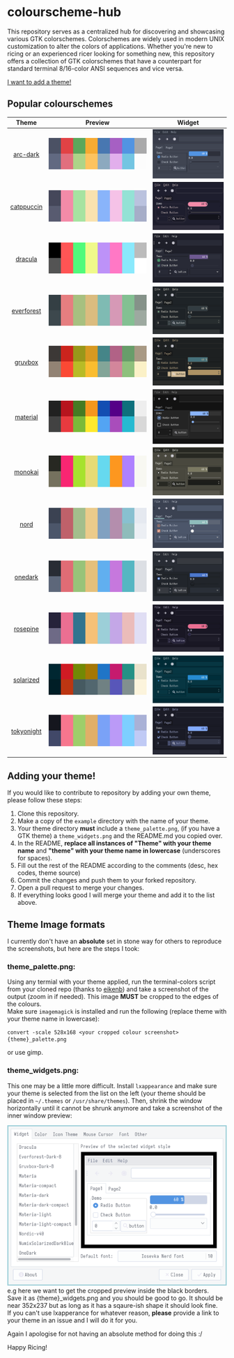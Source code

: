 # colourscheme-hub

This repository serves as a centralized hub for discovering and showcasing various GTK colorschemes. Colorschemes are widely used in modern UNIX customization to alter the colors of applications. Whether you're new to ricing or an experienced ricer looking for something new, this repository offers a collection of GTK colorschemes that have a counterpart for standard terminal 8/16-color ANSI sequences and vice versa.

[I want to add a theme!](#adding-your-theme)


## Popular colourschemes
| Theme                                | Preview                                                   | Widget
| -------------------------------------| --------------------------------------------------------- | ---------------------------------------|
| <p align="center">[arc-dark](https://github.com/Narmis-E/colourscheme-hub/tree/main/arc-dark)</p> | <img src="arc-dark/arc_dark_palette.png" alt="Arc Dark"></img> | <img src="arc-dark/arc_dark_widgets.png" alt="Arc Dark"></img> |
| <p align="center">[catppuccin](https://github.com/Narmis-E/colourscheme-hub/tree/main/catppuccin)</p> | <img src="catppuccin/catppuccin_palette.png" alt="Catppuccin"></img> | <img src="catppuccin/catppuccin_widgets.png" alt="Catppuccin"></img> |
| <p align="center">[dracula](https://github.com/Narmis-E/colourscheme-hub/tree/main/dracula)</p> | <img src="dracula/dracula_palette.png" alt="Dracula"></img> | <img src="dracula/dracula_widgets.png" alt="Dracula"></img> |
| <p align="center">[everforest](https://github.com/Narmis-E/colourscheme-hub/blob/main/everforest/)</p> | <img src="everforest/everforest_palette.png" alt="Everforest"></img> | <img src="everforest/everforest_widgets.png" alt="Everforest"></img> |
| <p align="center">[gruvbox](https://github.com/Narmis-E/colourscheme-hub/blob/main/gruvbox/)</p> | <img src="gruvbox/gruvbox_palette.png" alt="Gruvbox"></img> | <img src="gruvbox/gruvbox_widgets.png" alt="Gruvbox"></img> |
| <p align="center">[material](https://github.com/Narmis-E/colourscheme-hub/tree/main/material)</p> | <img src="material/material_palette.png" alt="Material"></img> | <img src="material/material_widgets.png" alt="Material"></img> |
| <p align="center">[monokai](https://github.com/Narmis-E/colourscheme-hub/tree/main/monokai)</p> | <img src="monokai/monokai_palette.png" alt="Monokai"></img> | <img src="monokai/monokai_widgets.png" alt="Monokai"></img> |
| <p align="center">[nord](https://github.com/Narmis-E/colourscheme-hub/tree/main/nord)</p> | <img src="nord/nord_palette.png" alt="Nord"></img> | <img src="nord/nord_widgets.png" alt="Nord"></img> |
| <p align="center">[onedark](https://github.com/Narmis-E/colourscheme-hub/blob/main/onedark/)</p> | <img src="onedark/onedark_palette.png" alt="One Dark"></img> | <img src="onedark/onedark_widgets.png" alt="One Dark"></img> |
| <p align="center">[rosepine](https://github.com/Narmis-E/colourscheme-hub/blob/main/rosepine/)</p> | <img src="rosepine/rosepine_palette.png" alt="Rosepine"></img> | <img src="rosepine/rosepine_widgets.png" alt="Rosepine"></img> |
| <p align="center">[solarized](https://github.com/Narmis-E/colourscheme-hub/blob/main/solarized/)</p> | <img src="solarized/solarized_palette.png" alt="Solarized"></img> | <img src="solarized/solarized_widgets.png" alt="Solarized"></img> |
| <p align="center">[tokyonight](https://github.com/Narmis-E/colourscheme-hub/blob/main/tokyonight/)</p> | <img src="tokyonight/tokyonight_palette.png" alt="Tokyonight"></img> | <img src="tokyonight/tokyonight_widgets.png" alt="Tokyonight"></img> |

<h2 id="adding-your-theme">Adding your theme!</h2>

If you would like to contribute to repository by adding your own theme, please follow these steps:

1. Clone this repository.
2. Make a copy of the `example` directory with the name of your theme.
3. Your theme directory **must** include a `theme_palette.png`, (if you have a GTK theme) a `theme_widgets.png` and the README.md you copied over.
4. In the README, **replace all instances of "Theme" with your theme name** and **"theme" with your theme name in lowercase** (underscores for spaces).
5. Fill out the rest of the README according to the comments (desc, hex codes, theme source)
6. Commit the changes and push them to your forked repository.
7. Open a pull request to merge your changes.
8. If everything looks good I will merge your theme and add it to the list above.
   
## Theme Image formats
I currently don't have an **absolute** set in stone way for others to reproduce the screenshots, but here are the steps I took:
### theme_palette.png:
Using any termial with your theme applied, run the terminal-colors script from your cloned repo (thanks to [eikenb](https://github.com/eikenb/terminal-colors)) and take a screenshot of the output (zoom in if needed). 
This image **MUST** be cropped to the edges of the colours.\
Make sure `imagemagick` is installed and run the following (replace theme with your theme name in lowercase):
```
convert -scale 528x168 <your cropped colour screenshot> {theme}_palette.png
```
or use gimp.

### theme_widgets.png:
This one may be a little more difficult. Install `lxappearance` and make sure your theme is selected from the list on the left (your theme should be placed in `~/.themes` or `/usr/share/themes`).
Then, shrink the window horizontally until it cannot be shrunk anymore and take a screenshot of the inner window preview:

![](./example_widgets.png)\
e.g here we want to get the cropped preview inside the black borders.\
Save it as {theme}_widgets.png and you should be good to go. It should be near 352x237 but as long as it has a sqaure-ish shape it should look fine.\
If you can't use lxapperance for whatever reason, **please** provide a link to your theme in an issue and I will do it for you.

Again I apologise for not having an absolute method for doing this :/

Happy Ricing!

